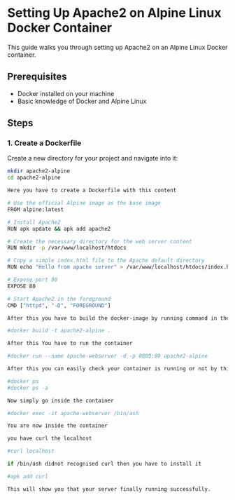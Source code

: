 # Setting Up Apache2 on Alpine Linux Docker Container

This guide walks you through setting up Apache2 on an Alpine Linux Docker container.

## Prerequisites

- Docker installed on your machine
- Basic knowledge of Docker and Alpine Linux

## Steps

### 1. Create a Dockerfile

Create a new directory for your project and navigate into it:

```sh
mkdir apache2-alpine
cd apache2-alpine

Here you have to create a Dockerfile with this content

# Use the official Alpine image as the base image
FROM alpine:latest

# Install Apache2
RUN apk update && apk add apache2

# Create the necessary directory for the web server content
RUN mkdir -p /var/www/localhost/htdocs

# Copy a simple index.html file to the Apache default directory
RUN echo "Hello from apache server" > /var/www/localhost/htdocs/index.html

# Expose port 80
EXPOSE 80

# Start Apache2 in the foreground
CMD ["httpd", "-D", "FOREGROUND"]

After this you have to build the docker-image by running command in the same directory.

#docker build -t apache2-alpine .

After this You have to run the container

#docker run --name apache-webserver -d -p 8080:80 apache2-alpine

After this you can easily check your container is running or not by this command

#docker ps
#docker ps -a

Now simply go inside the container

#docker exec -it apache-webserver /bin/ash

You are now inside the container

you have curl the localhost

#curl localhost

if /bin/ash didnot recognised curl then you have to install it

#apk add curl

This will show you that your server finally running successfully.
